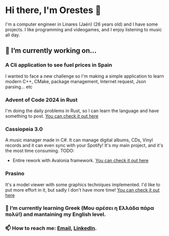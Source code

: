 # Hi there, I'm Orestes 👋
I'm a computer engineer in Linares (Jaén) (26 years old) and I have some projects. I like programming and videogames, and I enjoy listening to music all day.
## 🔭 I’m currently working on...
### A Cli application to see fuel prices in Spain
I wanted to face a new challenge so I'm making a simple application to learn modern C++, CMake, package management, Internet request, Json parsing... etc
### Advent of Code 2024 in Rust
I'm doing the daily problems in Rust, so I can learn the language and have something to post.
[You can check it out here](https://github.com/orestescm76/Advent2024Rust)
### Cassiopeia 3.0
A music manager made in C#. It can manage digital albums, CDs, Vinyl records and it can even sync with your Spotify! It's my main project, and it's the most time consuming. 
TODO:
 - Entire rework with Avalonia framework.
[You can check it out here](https://github.com/orestescm76/cassiopeia)

### Prasino
It's a model viewer with some graphics techniques implemented. I'd like to put more effort in it, but sadly I don't have more time!
[You can check it out here](https://github.com/orestescm76/par2122)


### 🌱 I’m currently learning Greek (Μου αρέσει η Ελλάδα πάρα πολύ!) and mantaining my English level.
### 📫 How to reach me: [Email](mailto:orescolmon99@outlook.com), [LinkedIn](https://www.linkedin.com/in/orestes-colomina-monsalve-ba4783228/).
